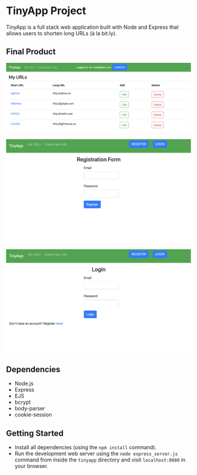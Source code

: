 # TinyApp Project

TinyApp is a full stack web application built with Node and Express that allows users to shorten long URLs (à la bit.ly).

## Final Product

!["Homepage"](https://github.com/sudofer/tinyapp/blob/master/docs/home_page.png?raw=true)

!['Register'](https://github.com/sudofer/tinyapp/blob/master/docs/register_form.png?raw=true)

!['Login'](https://github.com/sudofer/tinyapp/blob/master/docs/login_form.png?raw=true)

## Dependencies

- Node.js
- Express
- EJS
- bcrypt
- body-parser
- cookie-session

## Getting Started

- Install all dependencies (using the `npm install` command).
- Run the development web server using the `node express_server.js` command from inside the `tinyapp` directory and visit `localhost:8080` in your browser.
